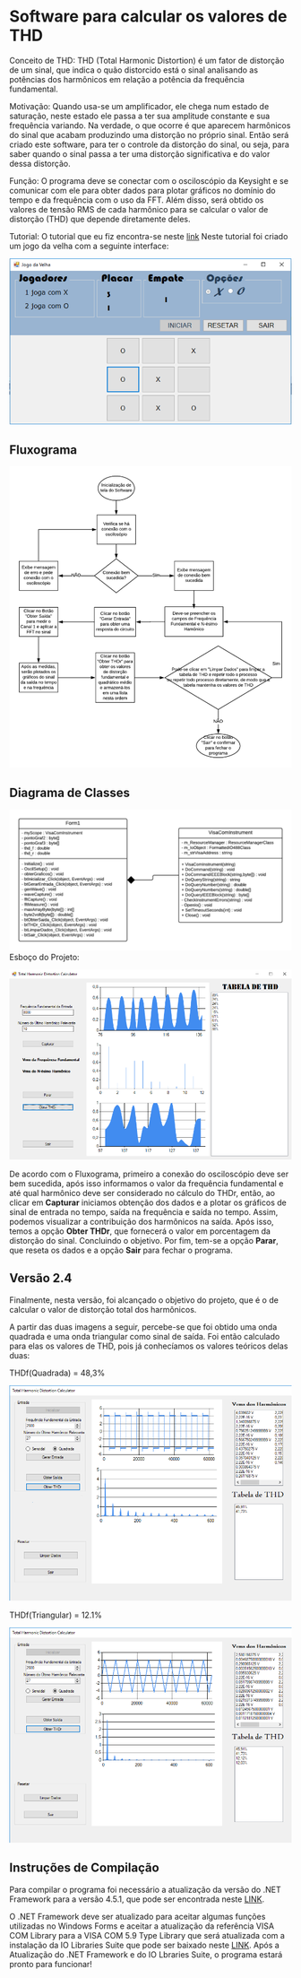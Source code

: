 # Software para calcular os valores de THD

Conceito de THD:
THD (Total Harmonic Distortion) é um fator de distorção de um sinal, que indica o quão distorcido está o sinal analisando as potências dos harmônicos em relação a potência da frequência fundamental.

Motivação:
Quando usa-se um amplificador, ele chega num estado de saturação, neste estado ele passa a ter sua amplitude constante e sua frequência variando. Na verdade, o que ocorre é que aparecem harmônicos do sinal que acabam produzindo uma distorção no próprio sinal. Então será criado este software, para ter o controle da distorção do sinal, ou seja, para saber quando o sinal passa a ter uma distorção significativa e do valor dessa distorção.

Função:
O programa deve se conectar com o osciloscópio da Keysight e se comunicar com ele para obter dados para plotar gráficos no domínio do tempo e da frequência com o uso da FFT. Além disso, será obtido os valores de tensão RMS de cada harmônico para se calcular o valor de distorção (THD) que depende diretamente deles.

Tutorial:
O tutorial que eu fiz encontra-se neste [link](https://www.youtube.com/watch?v=2pL2GOASWww&t=9s)
Neste tutorial foi criado um jogo da velha com a seguinte interface:

![](https://github.com/ProgramacaoEE2018/brasil_harmonicos/blob/master/Imagens/Interface_tutorial_JV.PNG)

## Fluxograma
![](https://github.com/ProgramacaoEE2018/brasil_harmonicos/blob/master/Imagens/Fluxograma%20do%20Software%20do%20THD.png)

## Diagrama de Classes
![](https://github.com/ProgramacaoEE2018/brasil_harmonicos/blob/master/Imagens/Diagrama%20de%20classes%20e%20relacionamentos.png)
Esboço do Projeto:

![](https://github.com/ProgramacaoEE2018/brasil_harmonicos/blob/master/Imagens/Esboco.PNG)

De acordo com o Fluxograma, primeiro a conexão do osciloscópio deve ser bem sucedida, após isso informamos o valor da frequência fundamental e até qual harmônico deve ser considerado no cálculo do THDr, então, ao clicar em **Capturar** iniciamos obtenção dos dados e a plotar os gráficos de sinal de entrada no tempo, saída na frequência e saída no tempo. Assim, podemos visualizar a contribuição dos harmônicos na saída.
Após isso, temos a opção **Obter THDr**, que fornecerá o valor em porcentagem da distorção do sinal. Concluindo o objetivo.
Por fim, tem-se a opção **Parar**, que reseta os dados e a opção **Sair** para fechar o programa.

## Versão 2.4

Finalmente, nesta versão, foi alcançado o objetivo do projeto, que é o de calcular o valor de distorção total dos harmônicos. 

A partir das duas imagens a seguir, percebe-se que foi obtido uma onda quadrada e uma onda triangular como sinal de saída. Foi então calculado para elas os valores de THD, pois já conhecíamos os valores teóricos delas duas: 

THDf(Quadrada) = 48,3%

![](https://github.com/ProgramacaoEE2018/brasil_harmonicos/blob/master/Imagens/ResultadoFinal5.1.PNG)

THDf(Triangular) = 12.1%

![](https://github.com/ProgramacaoEE2018/brasil_harmonicos/blob/master/Imagens/ResultadoFinal6.1.PNG)

## Instruções de Compilação

Para compilar o programa foi necessário a atualização da versão do .NET Framework para a versão 4.5.1, que pode ser encontrada neste [LINK](https://www.microsoft.com/pt-br/download/details.aspx?id=30653).

O .NET Framework deve ser atualizado para aceitar algumas funções utilizadas no Windows Forms e aceitar a atualização da referência VISA COM Library para a VISA COM 5.9 Type Library que será atualizada com a instalação da IO Libraries Suite que pode ser baixado neste [LINK](http://www.keysight.com/find/iolib).
Após a Atualização do .NET Framework e do IO Lbraries Suite, o programa estará pronto para funcionar!
